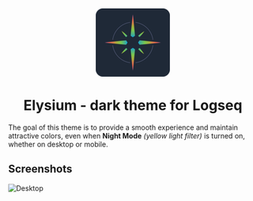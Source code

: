   
<h1 align="center">
  <img src="./media/elysium_logo.png" width="150" alt="Elysium Logo"/><br/>
  <br>Elysium - dark theme for Logseq<br>
</h1>


The goal of this theme is to provide a smooth experience and maintain attractive colors, even when **Night Mode** *(yellow light filter)* is turned on, whether on desktop or mobile.

## Screenshots
![Desktop](./media/elysium_screenshot.png)

